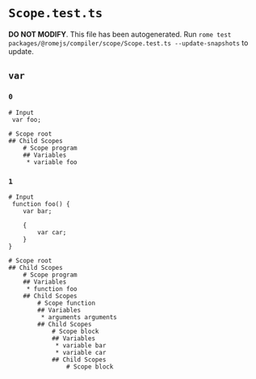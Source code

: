 # `Scope.test.ts`

**DO NOT MODIFY**. This file has been autogenerated. Run `rome test packages/@romejs/compiler/scope/Scope.test.ts --update-snapshots` to update.

## `var`

### `0`

```
# Input 
 var foo; 

# Scope root
## Child Scopes
	# Scope program
	## Variables
	 * variable foo
```

### `1`

```
# Input 
 function foo() {
	var bar;

	{
		var car;
	}
} 

# Scope root
## Child Scopes
	# Scope program
	## Variables
	 * function foo
	## Child Scopes
		# Scope function
		## Variables
		 * arguments arguments
		## Child Scopes
			# Scope block
			## Variables
			 * variable bar
			 * variable car
			## Child Scopes
				# Scope block
```
